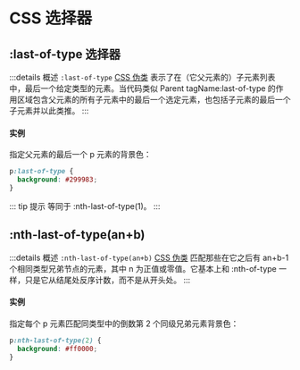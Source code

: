 <!--
 * @Description: CSS选择器
 * @Author: shiduobin
 * @Date: 2021-02-19 20:40:54
 * @LastEditors: shiduobin
 * @LastEditTime: 2021-02-27 14:07:31
-->

# CSS 选择器

## :last-of-type 选择器

:::details 概述
`:last-of-type` [CSS 伪类](https://developer.mozilla.org/zh-CN/docs/Web/CSS/Pseudo-classes) 表示了在（它父元素的）子元素列表中，最后一个给定类型的元素。当代码类似 Parent tagName:last-of-type 的作用区域包含父元素的所有子元素中的最后一个选定元素，也包括子元素的最后一个子元素并以此类推。
:::

#### 实例
指定父元素的最后一个 p 元素的背景色：
```css
p:last-of-type {
  background: #299983;
}
```

::: tip 提示
等同于 :nth-last-of-type(1)。
:::

## :nth-last-of-type(an+b)

:::details 概述
`:nth-last-of-type(an+b)` [CSS 伪类](https://developer.mozilla.org/zh-CN/docs/Web/CSS/Pseudo-classes) 匹配那些在它之后有 an+b-1 个相同类型兄弟节点的元素，其中 n 为正值或零值。它基本上和 :nth-of-type 一样，只是它从结尾处反序计数，而不是从开头处。
:::

#### 实例
指定每个 p 元素匹配同类型中的倒数第 2 个同级兄弟元素背景色：
```css
p:nth-last-of-type(2) {
  background: #ff0000;
}
```
